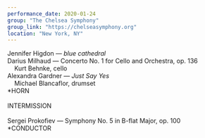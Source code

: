 ```yaml
---
performance_date: 2020-01-24
group: "The Chelsea Symphony"
group_link: "https://chelseasymphony.org"
location: "New York, NY"
---
```

Jennifer Higdon — _blue cathedral_ <br/>
Darius Milhaud — Concerto No. 1 for Cello and Orchestra, op. 136<br/>
&nbsp;&nbsp;&nbsp;&nbsp;Kurt Behnke, cello<br/>
Alexandra Gardner — _Just Say Yes_ <br/>
&nbsp;&nbsp;&nbsp;&nbsp;Michael Blancaflor, drumset<br/>
*HORN<br/>
<br/>
INTERMISSION<br/>
<br/>
Sergei Prokofiev — Symphony No. 5 in B-flat Major, op. 100<br/>
*CONDUCTOR



